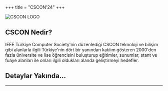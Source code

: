 +++
title = "CSCON'24"
+++

![CSCON LOGO](/img/cscon/csconlogo.jpg)

## CSCON Nedir?

IEEE Türkiye Computer Society'nin düzenlediği CSCON teknoloji ve bilişim gibi alanlarla ilgili Türkiye'nin dört bir yanından katılım gösteren 2000'den fazla üniversite ve lise öğrencisini buluşturup eğitimler, sunumlar, stant ve fuaye alanları ile onları ilgili oldukları alanda geliştirmeyi hedefler.

## Detaylar Yakında...

___________

